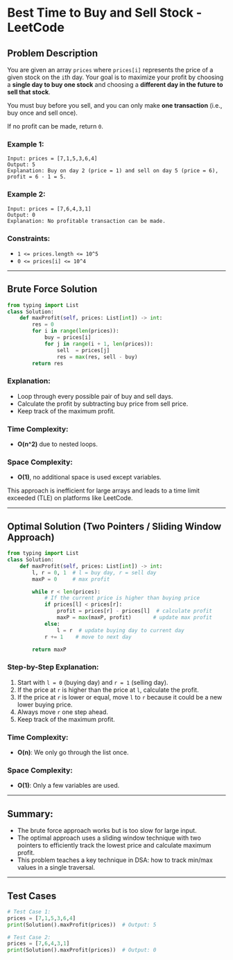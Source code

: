 # Best Time to Buy and Sell Stock - LeetCode

## Problem Description
You are given an array `prices` where `prices[i]` represents the price of a given stock on the `i`th day. Your goal is to maximize your profit by choosing a **single day to buy one stock** and choosing a **different day in the future to sell that stock**.

You must buy before you sell, and you can only make **one transaction** (i.e., buy once and sell once).

If no profit can be made, return `0`.

### Example 1:
```
Input: prices = [7,1,5,3,6,4]
Output: 5
Explanation: Buy on day 2 (price = 1) and sell on day 5 (price = 6), profit = 6 - 1 = 5.
```

### Example 2:
```
Input: prices = [7,6,4,3,1]
Output: 0
Explanation: No profitable transaction can be made.
```

### Constraints:
- `1 <= prices.length <= 10^5`
- `0 <= prices[i] <= 10^4`

---

## Brute Force Solution
```python
from typing import List
class Solution:
    def maxProfit(self, prices: List[int]) -> int:
        res = 0
        for i in range(len(prices)):
            buy = prices[i]
            for j in range(i + 1, len(prices)):
                sell  = prices[j]
                res = max(res, sell - buy)
        return res
```

### Explanation:
- Loop through every possible pair of buy and sell days.
- Calculate the profit by subtracting buy price from sell price.
- Keep track of the maximum profit.

### Time Complexity:
- **O(n^2)** due to nested loops.

### Space Complexity:
- **O(1)**, no additional space is used except variables.

This approach is inefficient for large arrays and leads to a time limit exceeded (TLE) on platforms like LeetCode.

---

## Optimal Solution (Two Pointers / Sliding Window Approach)
```python
from typing import List
class Solution:
    def maxProfit(self, prices: List[int]) -> int:
        l, r = 0, 1  # l = buy day, r = sell day
        maxP = 0     # max profit

        while r < len(prices):
            # If the current price is higher than buying price
            if prices[l] < prices[r]:
                profit = prices[r] - prices[l]  # calculate profit
                maxP = max(maxP, profit)       # update max profit
            else:
                l = r  # update buying day to current day
            r += 1    # move to next day

        return maxP
```

### Step-by-Step Explanation:
1. Start with `l = 0` (buying day) and `r = 1` (selling day).
2. If the price at `r` is higher than the price at `l`, calculate the profit.
3. If the price at `r` is lower or equal, move `l` to `r` because it could be a new lower buying price.
4. Always move `r` one step ahead.
5. Keep track of the maximum profit.

### Time Complexity:
- **O(n)**: We only go through the list once.

### Space Complexity:
- **O(1)**: Only a few variables are used.

---

## Summary:
- The brute force approach works but is too slow for large input.
- The optimal approach uses a sliding window technique with two pointers to efficiently track the lowest price and calculate maximum profit.
- This problem teaches a key technique in DSA: how to track min/max values in a single traversal.

---

## Test Cases
```python
# Test Case 1:
prices = [7,1,5,3,6,4]
print(Solution().maxProfit(prices))  # Output: 5

# Test Case 2:
prices = [7,6,4,3,1]
print(Solution().maxProfit(prices))  # Output: 0
```
